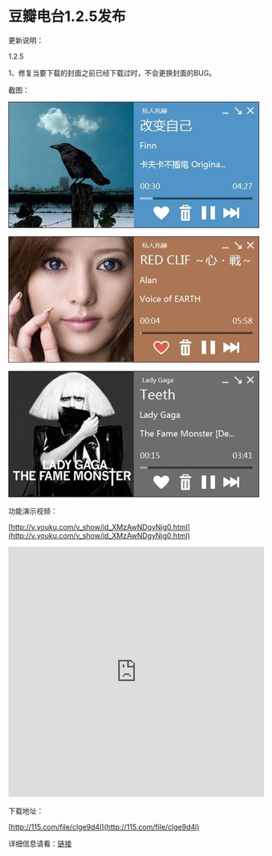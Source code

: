 # 豆瓣电台1.2.5发布

更新说明：

1.2.5

1、修复当要下载的封面之前已经下载过时，不会更换封面的BUG。

截图：

[<img style="background-image: none; border-bottom: 0px; border-left: 0px; padding-left: 0px; padding-right: 0px; display: inline; border-top: 0px; border-right: 0px; padding-top: 0px" title="image" border="0" alt="image" src="/attachment/up/blog/images/1.2.5_1396F/image_thumb.jpg" width="500" height="251" />](/attachment/up/blog/images/1.2.5_1396F/image.jpg)

[<img style="background-image: none; border-bottom: 0px; border-left: 0px; padding-left: 0px; padding-right: 0px; display: inline; border-top: 0px; border-right: 0px; padding-top: 0px" title="image1" border="0" alt="image1" src="/attachment/up/blog/images/1.2.5_1396F/image1_thumb.jpg" width="500" height="251" />](/attachment/up/blog/images/1.2.5_1396F/image1.jpg)

[<img style="background-image: none; border-bottom: 0px; border-left: 0px; padding-left: 0px; padding-right: 0px; display: inline; border-top: 0px; border-right: 0px; padding-top: 0px" title="image2" border="0" alt="image2" src="/attachment/up/blog/images/1.2.5_1396F/image2_thumb.jpg" width="500" height="251" />](/attachment/up/blog/images/1.2.5_1396F/image2.jpg)

功能演示视频：

[http://v.youku.com/v_show/id_XMzAwNDgyNjg0.html](http://v.youku.com/v_show/id_XMzAwNDgyNjg0.html)

<iframe height=498 width=510 src="http://player.youku.com/embed/XMzAwNDgyNjg0" frameborder=0 "allowfullscreen"></iframe>

下载地址：

[http://115.com/file/clge9d4l](http://115.com/file/clge9d4l)

详细信息请看：[链接](/article/doubanfm)
